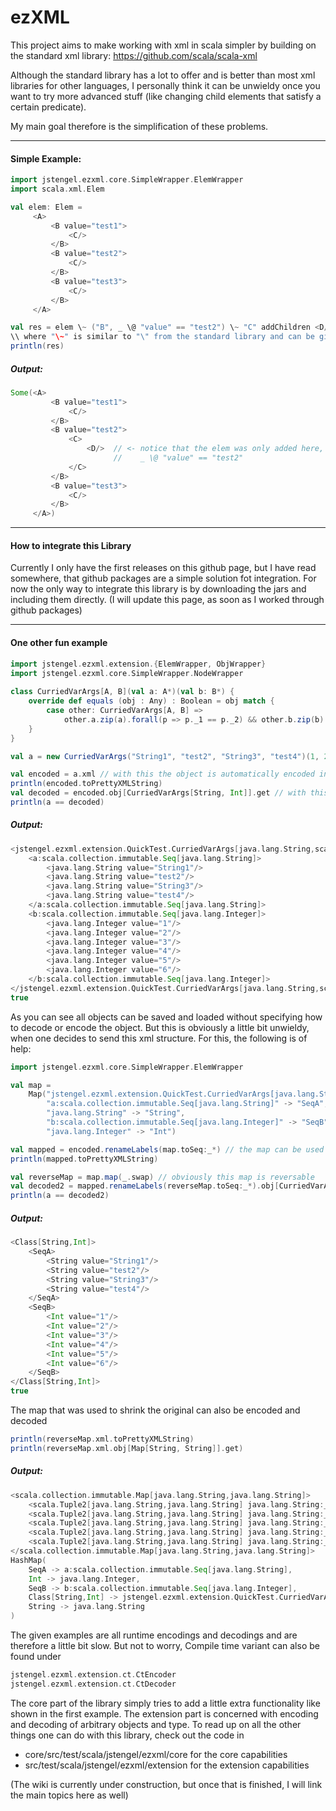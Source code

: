 # ezXML
This project aims to make working with xml in scala simpler by building on the standard xml library:
https://github.com/scala/scala-xml

Although the standard library has a lot to offer and is better than most xml libraries for other languages,
I personally think it can be unwieldy once you want to try more advanced stuff 
(like changing child elements that satisfy a certain predicate).

My main goal therefore is the simplification of these problems.

---

 #### Simple Example:

 ```scala
import jstengel.ezxml.core.SimpleWrapper.ElemWrapper
import scala.xml.Elem

val elem: Elem =
      <A>
          <B value="test1">
              <C/>
          </B>
          <B value="test2">
              <C/>
          </B>
          <B value="test3">
              <C/>
          </B>
      </A>
 
val res = elem \~ ("B", _ \@ "value" == "test2") \~ "C" addChildren <D/>
\\ where "\~" is similar to "\" from the standard library and can be given a predicate.
println(res)
 ```
 ##### Output:
  ```scala
  Some(<A>
           <B value="test1">
               <C/>
           </B>
           <B value="test2">
               <C>
                   <D/>  // <- notice that the elem was only added here, as dictated by the specified predicate
                         //    _ \@ "value" == "test2"
               </C>
           </B>
           <B value="test3">
               <C/>
           </B>
       </A>)
  ```

---
#### How to integrate this Library
Currently I only have the first releases on this github page, but I have read somewhere, that github packages are
a simple solution fot integration.
For now the only way to integrate this library is by downloading the jars and including them directly.
(I will update this page, as soon as I worked through github packages)

---

#### One other fun example
  ```scala
  import jstengel.ezxml.extension.{ElemWrapper, ObjWrapper}
  import jstengel.ezxml.core.SimpleWrapper.NodeWrapper
          
  class CurriedVarArgs[A, B](val a: A*)(val b: B*) {
      override def equals (obj : Any) : Boolean = obj match {
          case other: CurriedVarArgs[A, B] =>
              other.a.zip(a).forall(p => p._1 == p._2) && other.b.zip(b).forall(p => p._1 == p._2)
      }
  }
  
  val a = new CurriedVarArgs("String1", "test2", "String3", "test4")(1, 2, 3, 4, 5, 6)
  
  val encoded = a.xml // with this the object is automatically encoded into a xml element
  println(encoded.toPrettyXMLString)
  val decoded = encoded.obj[CurriedVarArgs[String, Int]].get // with this the xml object can be decoded
  println(a == decoded)
  ```
 ##### Output:
  ```scala
  <jstengel.ezxml.extension.QuickTest.CurriedVarArgs[java.lang.String,scala.Int]>
      <a:scala.collection.immutable.Seq[java.lang.String]>
          <java.lang.String value="String1"/>
          <java.lang.String value="test2"/>
          <java.lang.String value="String3"/>
          <java.lang.String value="test4"/>
      </a:scala.collection.immutable.Seq[java.lang.String]>
      <b:scala.collection.immutable.Seq[java.lang.Integer]>
          <java.lang.Integer value="1"/>
          <java.lang.Integer value="2"/>
          <java.lang.Integer value="3"/>
          <java.lang.Integer value="4"/>
          <java.lang.Integer value="5"/>
          <java.lang.Integer value="6"/>
      </b:scala.collection.immutable.Seq[java.lang.Integer]>
  </jstengel.ezxml.extension.QuickTest.CurriedVarArgs[java.lang.String,scala.Int]>
  true
```
As you can see all objects can be saved and loaded without specifying how to decode or encode the object.
But this is obviously a little bit unwieldy, when one decides to send this xml structure.
For this, the following is of help:

  ```scala
  import jstengel.ezxml.core.SimpleWrapper.ElemWrapper

  val map =
      Map("jstengel.ezxml.extension.QuickTest.CurriedVarArgs[java.lang.String,scala.Int]" -> "Class[String,Int]",
          "a:scala.collection.immutable.Seq[java.lang.String]" -> "SeqA",
          "java.lang.String" -> "String",
          "b:scala.collection.immutable.Seq[java.lang.Integer]" -> "SeqB",
          "java.lang.Integer" -> "Int")

  val mapped = encoded.renameLabels(map.toSeq:_*) // the map can be used to rename everything in the xml output
  println(mapped.toPrettyXMLString) 

  val reverseMap = map.map(_.swap) // obviously this map is reversable
  val decoded2 = mapped.renameLabels(reverseMap.toSeq:_*).obj[CurriedVarArgs[String, Int]].get
  println(a == decoded2)

  ```
 ##### Output:
  ```scala
  <Class[String,Int]>
      <SeqA>
          <String value="String1"/>
          <String value="test2"/>
          <String value="String3"/>
          <String value="test4"/>
      </SeqA>
      <SeqB>
          <Int value="1"/>
          <Int value="2"/>
          <Int value="3"/>
          <Int value="4"/>
          <Int value="5"/>
          <Int value="6"/>
      </SeqB>
  </Class[String,Int]>
  true
```

The map that was used to shrink the original can also be encoded and decoded

  ```scala
  println(reverseMap.xml.toPrettyXMLString)
  println(reverseMap.xml.obj[Map[String, String]].get)
  ```
 ##### Output:
  ```scala
  <scala.collection.immutable.Map[java.lang.String,java.lang.String]>
      <scala.Tuple2[java.lang.String,java.lang.String] java.lang.String:_2="a:scala.collection.immutable.Seq[java.lang.String]" java.lang.String:_1="SeqA"/>
      <scala.Tuple2[java.lang.String,java.lang.String] java.lang.String:_2="java.lang.Integer" java.lang.String:_1="Int"/>
      <scala.Tuple2[java.lang.String,java.lang.String] java.lang.String:_2="b:scala.collection.immutable.Seq[java.lang.Integer]" java.lang.String:_1="SeqB"/>
      <scala.Tuple2[java.lang.String,java.lang.String] java.lang.String:_2="jstengel.ezxml.extension.QuickTest.CurriedVarArgs[java.lang.String,scala.Int]" java.lang.String:_1="Class[String,Int]"/>
      <scala.Tuple2[java.lang.String,java.lang.String] java.lang.String:_2="java.lang.String" java.lang.String:_1="String"/>
  </scala.collection.immutable.Map[java.lang.String,java.lang.String]>
  HashMap(
      SeqA -> a:scala.collection.immutable.Seq[java.lang.String],
      Int -> java.lang.Integer,
      SeqB -> b:scala.collection.immutable.Seq[java.lang.Integer],
      Class[String,Int] -> jstengel.ezxml.extension.QuickTest.CurriedVarArgs[java.lang.String,scala.Int], 
      String -> java.lang.String
  )
  ```

The given examples are all runtime encodings and decodings and are therefore a little bit slow. But not to worry, 
Compile time variant can also be found under 
  
  ```scala
  jstengel.ezxml.extension.ct.CtEncoder
  jstengel.ezxml.extension.ct.CtDecoder
  ```


The core part of the library simply tries to add a little extra functionality like shown in the first example.
The extension part is concerned with encoding and decoding of arbitrary objects and type.
To read up on all the other things one can do with this library, check out the code in

- core/src/test/scala/jstengel/ezxml/core for the core capabilities
- src/test/scala/jstengel/ezxml/extension for the extension capabilities

(The wiki is currently under construction, but once that is finished, I will link the main topics here as well)